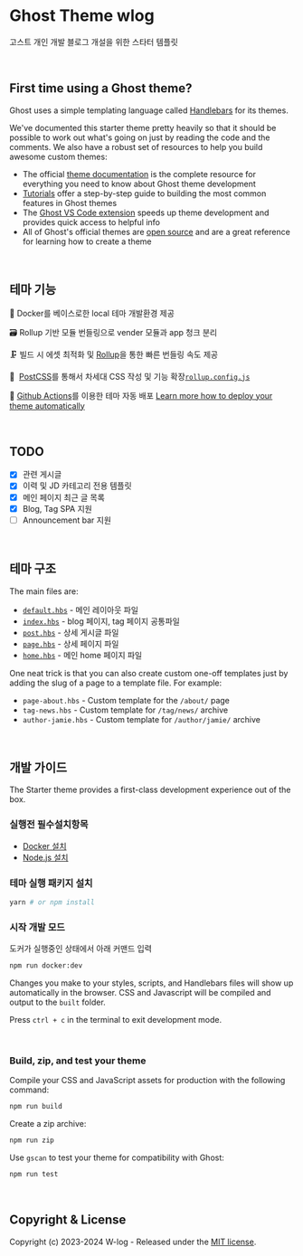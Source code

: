 # Ghost Theme wlog

고스트 개인 개발 블로그 개설을 위한 스타터 템플릿

&nbsp;

## First time using a Ghost theme?

Ghost uses a simple templating language called [Handlebars](http://handlebarsjs.com/) for its themes.

We've documented this starter theme pretty heavily so that it should be possible to work out what's going on just by reading the code and the comments. We also have a robust set of resources to help you build awesome custom themes:

-   The official [theme documentation](https://ghost.org/docs/themes) is the complete resource for everything you need to know about Ghost theme development
-   [Tutorials](https://ghost.org/tutorials/) offer a step-by-step guide to building the most common features in Ghost themes
-   The [Ghost VS Code extension](https://marketplace.visualstudio.com/items?itemName=TryGhost.ghost) speeds up theme development and provides quick access to helpful info
-   All of Ghost's official themes are [open source](https://github.com/tryghost) and are a great reference for learning how to create a theme

&nbsp;

## 테마 기능

🔁&nbsp;Docker를 베이스로한 local 테마 개발환경 제공

🗃️&nbsp;Rollup 기반 모듈 번들링으로 vender 모듈과 app 청크 분리

🗜️&nbsp;빌드 시 에셋 최적화 및 [Rollup](https://rollupjs.org)을 통한 빠른 번들링 속도 제공

🦋&nbsp; [PostCSS](https://postcss.org/)를 통해서 차세대 CSS 작성 및 기능 확장[`rollup.config.js`](rollup.config.js)

🚢&nbsp;[Github Actions](.github/workflows/deploy-theme.yml)를 이용한 테마 자동 배포 [Learn more how to deploy your theme automatically](https://github.com/TryGhost/action-deploy-theme)

&nbsp;

## TODO

-   [x] 관련 게시글
-   [x] 이력 및 JD 카테고리 전용 템플릿
-   [x] 메인 페이지 최근 글 목록
-   [x] Blog, Tag SPA 지원
-   [ ] Announcement bar 지원

&nbsp;

## 테마 구조

The main files are:

-   [`default.hbs`](default.hbs) - 메인 레이아웃 파일
-   [`index.hbs`](index.hbs) - blog 페이지, tag 페이지 공통파일
-   [`post.hbs`](post.hbs) - 상세 게시글 파일
-   [`page.hbs`](page.hbs) - 상세 페이지 파일
-   [`home.hbs`](home.hbs) - 메인 home 페이지 파일

One neat trick is that you can also create custom one-off templates just by adding the slug of a page to a template file. For example:

-   `page-about.hbs` - Custom template for the `/about/` page
-   `tag-news.hbs` - Custom template for `/tag/news/` archive
-   `author-jamie.hbs` - Custom template for `/author/jamie/` archive

&nbsp;

## 개발 가이드

The Starter theme provides a first-class development experience out of the box.

### 실행전 필수설치항목

-   [Docker 설치](https://docs.docker.com/engine/install/)
-   [Node.js 설치](https://nodejs.org/)

### 테마 실행 패키지 설치

```bash
yarn # or npm install
```

### 시작 개발 모드

도커가 실행중인 상태에서 아래 커맨드 입력

```bash
npm run docker:dev
```

Changes you make to your styles, scripts, and Handlebars files will show up automatically in the browser. CSS and Javascript will be compiled and output to the `built` folder.

Press `ctrl + c` in the terminal to exit development mode.

&nbsp;

### Build, zip, and test your theme

Compile your CSS and JavaScript assets for production with the following command:

```bash
npm run build
```

Create a zip archive:

```bash
npm run zip
```

Use `gscan` to test your theme for compatibility with Ghost:

```bash
npm run test
```

&nbsp;

## Copyright & License

Copyright (c) 2023-2024 W-log - Released under the [MIT license](LICENSE).
